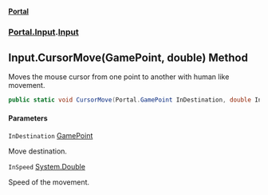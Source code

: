 #### [Portal](index.md 'index')
### [Portal.Input](Portal.Input.md 'Portal.Input').[Input](Input.md 'Portal.Input.Input')

## Input.CursorMove(GamePoint, double) Method

Moves the mouse cursor from one point to another with human like movement.

```csharp
public static void CursorMove(Portal.GamePoint InDestination, double InSpeed);
```
#### Parameters

<a name='Portal.Input.Input.CursorMove(Portal.GamePoint,double).InDestination'></a>

`InDestination` [GamePoint](GamePoint.md 'Portal.GamePoint')

Move destination.

<a name='Portal.Input.Input.CursorMove(Portal.GamePoint,double).InSpeed'></a>

`InSpeed` [System.Double](https://docs.microsoft.com/en-us/dotnet/api/System.Double 'System.Double')

Speed of the movement.